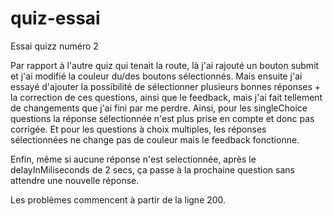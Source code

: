 # quiz-essai
Essai quizz numéro 2

Par rapport à l'autre quiz qui tenait la route, là j'ai rajouté un bouton submit et j'ai modifié la couleur du/des boutons sélectionnés. 
Mais ensuite j'ai essayé d'ajouter la possibilité de sélectionner plusieurs bonnes réponses + la correction de ces questions, ainsi que le feedback, mais j'ai fait tellement de changements que j'ai fini par me perdre. Ainsi, pour les singleChoice questions la réponse sélectionnée n'est plus prise en compte et donc pas corrigée. Et pour les questions à choix multiples, les réponses sélectionnées ne change pas de couleur mais le feedback fonctionne.

Enfin, même si aucune réponse n'est selectionnée, après le delayInMiliseconds de 2 secs, ça passe à la prochaine question sans attendre une nouvelle réponse. 

Les problèmes commencent à partir de la ligne 200. 
